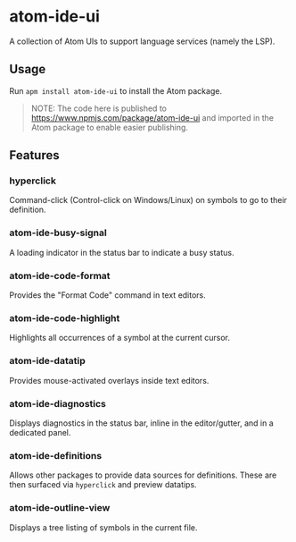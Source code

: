 # atom-ide-ui

A collection of Atom UIs to support language services (namely the LSP).

## Usage

Run `apm install atom-ide-ui` to install the Atom package.

> NOTE: The code here is published to https://www.npmjs.com/package/atom-ide-ui and imported in the Atom package to enable easier publishing.

## Features

### hyperclick

Command-click (Control-click on Windows/Linux) on symbols to go to their definition.

### atom-ide-busy-signal

A loading indicator in the status bar to indicate a busy status.

### atom-ide-code-format

Provides the "Format Code" command in text editors.

### atom-ide-code-highlight

Highlights all occurrences of a symbol at the current cursor.

### atom-ide-datatip

Provides mouse-activated overlays inside text editors.

### atom-ide-diagnostics

Displays diagnostics in the status bar, inline in the editor/gutter, and in a dedicated panel.

### atom-ide-definitions

Allows other packages to provide data sources for definitions.
These are then surfaced via `hyperclick` and preview datatips.

### atom-ide-outline-view

Displays a tree listing of symbols in the current file.
